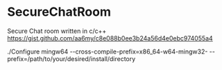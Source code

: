 # SecureChatRoom
Secure Chat room written in c/c++ 
https://gist.github.com/aa6my/c8e088b0ee3b24a56d4e0ebc974055a4

./Configure mingw64 --cross-compile-prefix=x86_64-w64-mingw32- --prefix=/path/to/your/desired/install/directory